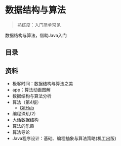 #   数据结构与算法

>   熟练度：入门简单常见

数据结构与算法，借助Java入门

##  目录


##  资料
-   极客时间：数据结构与算法之美
-   app：算法动画图解
-   数据结构与算法分析
-   算法（第4版）
    -   [GitHub](https://github.com/TheAlgorithms/Java)
-   编程珠玑(2)
-   ⼤话数据结构
-   算法的乐趣
-   算法导论
-   Java程序设计：基础、编程抽象与算法策略(机⼯出版)